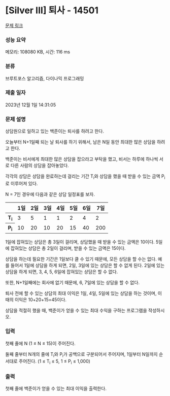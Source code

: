 # [Silver III] 퇴사 - 14501 

[문제 링크](https://www.acmicpc.net/problem/14501) 

### 성능 요약

메모리: 108080 KB, 시간: 116 ms

### 분류

브루트포스 알고리즘, 다이나믹 프로그래밍

### 제출 일자

2023년 12월 1일 14:31:05

### 문제 설명

<p style="user-select: auto !important;">상담원으로 일하고 있는 백준이는 퇴사를 하려고 한다.</p>

<p style="user-select: auto !important;">오늘부터 N+1일째 되는 날 퇴사를 하기 위해서, 남은 N일 동안 최대한 많은 상담을 하려고 한다.</p>

<p style="user-select: auto !important;">백준이는 비서에게 최대한 많은 상담을 잡으라고 부탁을 했고, 비서는 하루에 하나씩 서로 다른 사람의 상담을 잡아놓았다.</p>

<p style="user-select: auto !important;">각각의 상담은 상담을 완료하는데 걸리는 기간 T<sub style="user-select: auto !important;">i</sub>와 상담을 했을 때 받을 수 있는 금액 P<sub style="user-select: auto !important;">i</sub>로 이루어져 있다.</p>

<p style="user-select: auto !important;">N = 7인 경우에 다음과 같은 상담 일정표를 보자.</p>

<table class="table table-bordered" style="user-select: auto !important;">
	<thead style="user-select: auto !important;">
		<tr style="user-select: auto !important;">
			<th style="user-select: auto !important;"> </th>
			<th style="user-select: auto !important;">1일</th>
			<th style="user-select: auto !important;">2일</th>
			<th style="user-select: auto !important;">3일</th>
			<th style="user-select: auto !important;">4일</th>
			<th style="user-select: auto !important;">5일</th>
			<th style="user-select: auto !important;">6일</th>
			<th style="user-select: auto !important;">7일</th>
		</tr>
	</thead>
	<tbody style="user-select: auto !important;">
		<tr style="user-select: auto !important;">
			<th style="user-select: auto !important;">T<sub style="user-select: auto !important;">i</sub></th>
			<td style="user-select: auto !important;">3</td>
			<td style="user-select: auto !important;">5</td>
			<td style="user-select: auto !important;">1</td>
			<td style="user-select: auto !important;">1</td>
			<td style="user-select: auto !important;">2</td>
			<td style="user-select: auto !important;">4</td>
			<td style="user-select: auto !important;">2</td>
		</tr>
		<tr style="user-select: auto !important;">
			<th style="user-select: auto !important;">P<sub style="user-select: auto !important;">i</sub></th>
			<td style="user-select: auto !important;">10</td>
			<td style="user-select: auto !important;">20</td>
			<td style="user-select: auto !important;">10</td>
			<td style="user-select: auto !important;">20</td>
			<td style="user-select: auto !important;">15</td>
			<td style="user-select: auto !important;">40</td>
			<td style="user-select: auto !important;">200</td>
		</tr>
	</tbody>
</table>

<p style="user-select: auto !important;">1일에 잡혀있는 상담은 총 3일이 걸리며, 상담했을 때 받을 수 있는 금액은 10이다. 5일에 잡혀있는 상담은 총 2일이 걸리며, 받을 수 있는 금액은 15이다.</p>

<p style="user-select: auto !important;">상담을 하는데 필요한 기간은 1일보다 클 수 있기 때문에, 모든 상담을 할 수는 없다. 예를 들어서 1일에 상담을 하게 되면, 2일, 3일에 있는 상담은 할 수 없게 된다. 2일에 있는 상담을 하게 되면, 3, 4, 5, 6일에 잡혀있는 상담은 할 수 없다.</p>

<p style="user-select: auto !important;">또한, N+1일째에는 회사에 없기 때문에, 6, 7일에 있는 상담을 할 수 없다.</p>

<p style="user-select: auto !important;">퇴사 전에 할 수 있는 상담의 최대 이익은 1일, 4일, 5일에 있는 상담을 하는 것이며, 이때의 이익은 10+20+15=45이다.</p>

<p style="user-select: auto !important;">상담을 적절히 했을 때, 백준이가 얻을 수 있는 최대 수익을 구하는 프로그램을 작성하시오.</p>

### 입력 

 <p style="user-select: auto !important;">첫째 줄에 N (1 ≤ N ≤ 15)이 주어진다.</p>

<p style="user-select: auto !important;">둘째 줄부터 N개의 줄에 T<sub style="user-select: auto !important;">i</sub>와 P<sub style="user-select: auto !important;">i</sub>가 공백으로 구분되어서 주어지며, 1일부터 N일까지 순서대로 주어진다. (1 ≤ T<sub style="user-select: auto !important;">i</sub> ≤ 5, 1 ≤ P<sub style="user-select: auto !important;">i</sub> ≤ 1,000)</p>

### 출력 

 <p style="user-select: auto !important;">첫째 줄에 백준이가 얻을 수 있는 최대 이익을 출력한다.</p>

